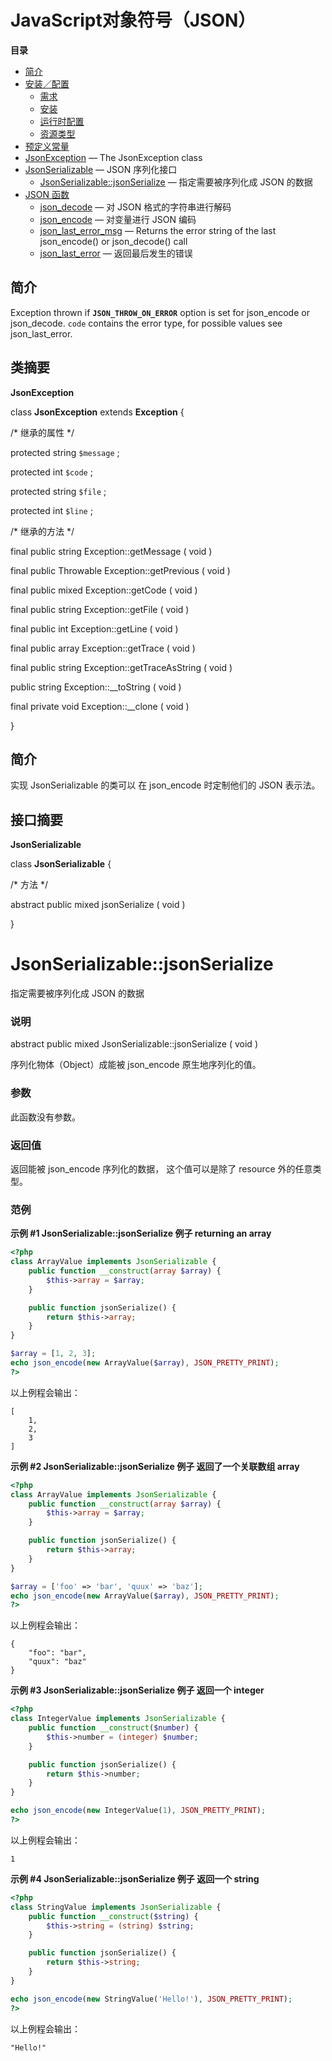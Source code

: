 JavaScript对象符号（JSON）
==========================

**目录**

-   [简介](/intro/json.html)
-   [安装／配置](/json/setup.html)
    -   [需求](/json/setup.html#需求)
    -   [安装](/json/setup.html#安装)
    -   [运行时配置](/json/setup.html#运行时配置)
    -   [资源类型](/json/setup.html#资源类型)
-   [预定义常量](/json/constants.html)
-   [JsonException](/class/jsonexception.html) — The JsonException class
-   [JsonSerializable](/class/jsonserializable.html) — JSON 序列化接口
    -   [JsonSerializable::jsonSerialize](/class/jsonserializable.html#JsonSerializable::jsonSerialize)
        — 指定需要被序列化成 JSON 的数据
-   [JSON 函数](/ref/json.html)
    -   [json\_decode](/ref/json.html#json_decode) — 对 JSON
        格式的字符串进行解码
    -   [json\_encode](/ref/json.html#json_encode) — 对变量进行 JSON
        编码
    -   [json\_last\_error\_msg](/ref/json.html#json_last_error_msg) —
        Returns the error string of the last json\_encode() or
        json\_decode() call
    -   [json\_last\_error](/ref/json.html#json_last_error) —
        返回最后发生的错误

简介
----

Exception thrown if **`JSON_THROW_ON_ERROR`** option is set for <span
class="function">json\_encode</span> or <span
class="function">json\_decode</span>. `code` contains the error type,
for possible values see <span class="function">json\_last\_error</span>.

类摘要
------

**JsonException**

<span class="ooclass"> class **JsonException** </span> <span
class="ooclass"> <span class="modifier">extends</span> **Exception**
</span> {

/\* 继承的属性 \*/

<span class="modifier">protected</span> <span class="type">string</span>
`$message` ;

<span class="modifier">protected</span> <span class="type">int</span>
`$code` ;

<span class="modifier">protected</span> <span class="type">string</span>
`$file` ;

<span class="modifier">protected</span> <span class="type">int</span>
`$line` ;

/\* 继承的方法 \*/

<span class="modifier">final</span> <span class="modifier">public</span>
<span class="type">string</span> <span
class="methodname">Exception::getMessage</span> ( <span
class="methodparam">void</span> )

<span class="modifier">final</span> <span class="modifier">public</span>
<span class="type">Throwable</span> <span
class="methodname">Exception::getPrevious</span> ( <span
class="methodparam">void</span> )

<span class="modifier">final</span> <span class="modifier">public</span>
<span class="type">mixed</span> <span
class="methodname">Exception::getCode</span> ( <span
class="methodparam">void</span> )

<span class="modifier">final</span> <span class="modifier">public</span>
<span class="type">string</span> <span
class="methodname">Exception::getFile</span> ( <span
class="methodparam">void</span> )

<span class="modifier">final</span> <span class="modifier">public</span>
<span class="type">int</span> <span
class="methodname">Exception::getLine</span> ( <span
class="methodparam">void</span> )

<span class="modifier">final</span> <span class="modifier">public</span>
<span class="type">array</span> <span
class="methodname">Exception::getTrace</span> ( <span
class="methodparam">void</span> )

<span class="modifier">final</span> <span class="modifier">public</span>
<span class="type">string</span> <span
class="methodname">Exception::getTraceAsString</span> ( <span
class="methodparam">void</span> )

<span class="modifier">public</span> <span class="type">string</span>
<span class="methodname">Exception::\_\_toString</span> ( <span
class="methodparam">void</span> )

<span class="modifier">final</span> <span
class="modifier">private</span> <span class="type">void</span> <span
class="methodname">Exception::\_\_clone</span> ( <span
class="methodparam">void</span> )

}

简介
----

实现 <span class="interfacename">JsonSerializable</span> 的类可以 在
<span class="function">json\_encode</span> 时定制他们的 JSON 表示法。

接口摘要
--------

**JsonSerializable**

<span class="ooclass"> class **JsonSerializable** </span> {

/\* 方法 \*/

<span class="modifier">abstract</span> <span
class="modifier">public</span> <span class="type">mixed</span> <span
class="methodname">jsonSerialize</span> ( <span
class="methodparam">void</span> )

}

JsonSerializable::jsonSerialize
===============================

指定需要被序列化成 JSON 的数据

### 说明

<span class="modifier">abstract</span> <span
class="modifier">public</span> <span class="type">mixed</span> <span
class="methodname">JsonSerializable::jsonSerialize</span> ( <span
class="methodparam">void</span> )

序列化物体（Object）成能被 <span class="function">json\_encode</span>
原生地序列化的值。

### 参数

此函数没有参数。

### 返回值

返回能被 <span class="function">json\_encode</span> 序列化的数据，
这个值可以是除了 <span class="type">resource</span> 外的任意类型。

### 范例

**示例 \#1 <span
class="methodname">JsonSerializable::jsonSerialize</span> 例子 returning
an <span class="type">array</span>**

``` php
<?php
class ArrayValue implements JsonSerializable {
    public function __construct(array $array) {
        $this->array = $array;
    }

    public function jsonSerialize() {
        return $this->array;
    }
}

$array = [1, 2, 3];
echo json_encode(new ArrayValue($array), JSON_PRETTY_PRINT);
?>
```

以上例程会输出：

    [
        1,
        2,
        3
    ]

**示例 \#2 <span
class="methodname">JsonSerializable::jsonSerialize</span> 例子
返回了一个关联数组 <span class="type">array</span>**

``` php
<?php
class ArrayValue implements JsonSerializable {
    public function __construct(array $array) {
        $this->array = $array;
    }

    public function jsonSerialize() {
        return $this->array;
    }
}

$array = ['foo' => 'bar', 'quux' => 'baz'];
echo json_encode(new ArrayValue($array), JSON_PRETTY_PRINT);
?>
```

以上例程会输出：

    {
        "foo": "bar",
        "quux": "baz"
    }

**示例 \#3 <span
class="methodname">JsonSerializable::jsonSerialize</span> 例子 返回一个
<span class="type">integer</span>**

``` php
<?php
class IntegerValue implements JsonSerializable {
    public function __construct($number) {
        $this->number = (integer) $number;
    }

    public function jsonSerialize() {
        return $this->number;
    }
}

echo json_encode(new IntegerValue(1), JSON_PRETTY_PRINT);
?>
```

以上例程会输出：

    1

**示例 \#4 <span
class="methodname">JsonSerializable::jsonSerialize</span> 例子 返回一个
<span class="type">string</span>**

``` php
<?php
class StringValue implements JsonSerializable {
    public function __construct($string) {
        $this->string = (string) $string;
    }

    public function jsonSerialize() {
        return $this->string;
    }
}

echo json_encode(new StringValue('Hello!'), JSON_PRETTY_PRINT);
?>
```

以上例程会输出：

    "Hello!"
